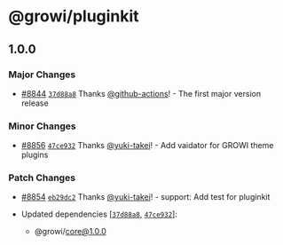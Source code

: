 # @growi/pluginkit

## 1.0.0

### Major Changes

- [#8844](https://github.com/weseek/growi/pull/8844) [`37d88a8`](https://github.com/weseek/growi/commit/37d88a858c3e54d741790760fbfad4fd7a229949) Thanks [@github-actions](https://github.com/apps/github-actions)! - The first major version release

### Minor Changes

- [#8856](https://github.com/weseek/growi/pull/8856) [`47ce932`](https://github.com/weseek/growi/commit/47ce932a066b8bdd16f600f2526d6f0d10b7b763) Thanks [@yuki-takei](https://github.com/yuki-takei)! - Add vaidator for GROWI theme plugins

### Patch Changes

- [#8854](https://github.com/weseek/growi/pull/8854) [`eb29dc2`](https://github.com/weseek/growi/commit/eb29dc2cf2895739778a315cb5883e95d736f823) Thanks [@yuki-takei](https://github.com/yuki-takei)! - support: Add test for pluginkit

- Updated dependencies [[`37d88a8`](https://github.com/weseek/growi/commit/37d88a858c3e54d741790760fbfad4fd7a229949), [`47ce932`](https://github.com/weseek/growi/commit/47ce932a066b8bdd16f600f2526d6f0d10b7b763)]:
  - @growi/core@1.0.0
